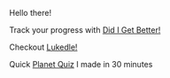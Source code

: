 Hello there!

Track your progress with [Did I Get Better!](https://www.didigetbetter.com/)

Checkout [Lukedle!](https://lukehart54.github.io/test-live/)

Quick [Planet Quiz](https://planet-quiz-app.vercel.app/) I made in 30 minutes
